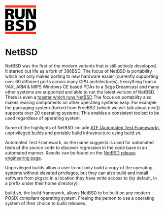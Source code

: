 <a href="/" title="home"><img src="/header.png" class="w3"></a>

# NetBSD

NetBSD was the first of the modern variants that is still actively
developed.  It started out life as a fork of 386BSD. The focus of
NetBSD is portability which not only makes porting to new hardware
easier (currently supporting over 60 different ports across many
CPU architectures).  Everything from a VAX, ARM & MIPS Windows CE
based PDAs to a Sega Dreamcast and many other systems are supported
and able to run the latest version of NetBSD. There is even a
[toaster which runs
NetBSD](https://www.embeddedarm.com/software/arm-netbsd-toaster.php)
The focus on portability also makes reusing components on other
operating systems easy.  For example the packaging system (forked
from FreeBSD (which we will talk about next)) supports over 20
operating systems.  This enables a consistent toolset to be used
regardless of operating system.

Some of the highlights of NetBSD include [ATF (Automated Test
Framework)](https://en.wikipedia.org/wiki/Automated_Testing_Framework),
unprivileged builds and portable build infrastructure using build.sh.

Automated Test Framework, as the name suggests is used for automated
tests of the source code to discover regression in the code base
in an automated manner.  Results can be found on the [NetBSD release
engineering page](http://releng.netbsd.org/test-results.html).

Unprivileged builds allow a user to not only build a copy of the
operating systems without elevated privileges, but they can also
build and install software from pkgsrc in a location they have write
access to (by default, in a prefix under their home directory).

build.sh, the build framework, allows NetBSD to be built on any
modern POSIX compliant operating system. Freeing the person to use
a operating system of their choice to build releases.
